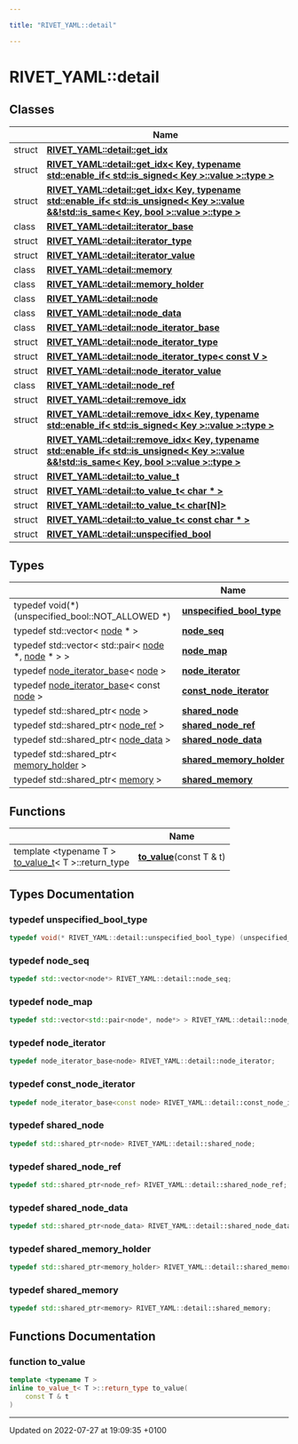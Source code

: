 ```yaml
---

title: "RIVET_YAML::detail"

---
```


# RIVET_YAML::detail



## Classes

|                | Name           |
| -------------- | -------------- |
| struct | **[RIVET_YAML::detail::get_idx](http://example.org/classes/structrivet__yaml_1_1detail_1_1get__idx/)**  |
| struct | **[RIVET_YAML::detail::get_idx< Key, typename std::enable_if< std::is_signed< Key >::value >::type >](http://example.org/classes/structrivet__yaml_1_1detail_1_1get__idx_3_01key_00_01typename_01std_1_1enable__if_3_01std_1_1is_5a7d833858b2bd3afa95a0b7b687165f/)**  |
| struct | **[RIVET_YAML::detail::get_idx< Key, typename std::enable_if< std::is_unsigned< Key >::value &&!std::is_same< Key, bool >::value >::type >](http://example.org/classes/structrivet__yaml_1_1detail_1_1get__idx_3_01key_00_01typename_01std_1_1enable__if_3_01std_1_1is_62f31e423ae34e936714b2019f00617a/)**  |
| class | **[RIVET_YAML::detail::iterator_base](http://example.org/classes/classrivet__yaml_1_1detail_1_1iterator__base/)**  |
| struct | **[RIVET_YAML::detail::iterator_type](http://example.org/classes/structrivet__yaml_1_1detail_1_1iterator__type/)**  |
| struct | **[RIVET_YAML::detail::iterator_value](http://example.org/classes/structrivet__yaml_1_1detail_1_1iterator__value/)**  |
| class | **[RIVET_YAML::detail::memory](http://example.org/classes/classrivet__yaml_1_1detail_1_1memory/)**  |
| class | **[RIVET_YAML::detail::memory_holder](http://example.org/classes/classrivet__yaml_1_1detail_1_1memory__holder/)**  |
| class | **[RIVET_YAML::detail::node](http://example.org/classes/classrivet__yaml_1_1detail_1_1node/)**  |
| class | **[RIVET_YAML::detail::node_data](http://example.org/classes/classrivet__yaml_1_1detail_1_1node__data/)**  |
| class | **[RIVET_YAML::detail::node_iterator_base](http://example.org/classes/classrivet__yaml_1_1detail_1_1node__iterator__base/)**  |
| struct | **[RIVET_YAML::detail::node_iterator_type](http://example.org/classes/structrivet__yaml_1_1detail_1_1node__iterator__type/)**  |
| struct | **[RIVET_YAML::detail::node_iterator_type< const V >](http://example.org/classes/structrivet__yaml_1_1detail_1_1node__iterator__type_3_01const_01v_01_4/)**  |
| struct | **[RIVET_YAML::detail::node_iterator_value](http://example.org/classes/structrivet__yaml_1_1detail_1_1node__iterator__value/)**  |
| class | **[RIVET_YAML::detail::node_ref](http://example.org/classes/classrivet__yaml_1_1detail_1_1node__ref/)**  |
| struct | **[RIVET_YAML::detail::remove_idx](http://example.org/classes/structrivet__yaml_1_1detail_1_1remove__idx/)**  |
| struct | **[RIVET_YAML::detail::remove_idx< Key, typename std::enable_if< std::is_signed< Key >::value >::type >](http://example.org/classes/structrivet__yaml_1_1detail_1_1remove__idx_3_01key_00_01typename_01std_1_1enable__if_3_01std_1_1c86efc6701f9a57d666a3090a122f757/)**  |
| struct | **[RIVET_YAML::detail::remove_idx< Key, typename std::enable_if< std::is_unsigned< Key >::value &&!std::is_same< Key, bool >::value >::type >](http://example.org/classes/structrivet__yaml_1_1detail_1_1remove__idx_3_01key_00_01typename_01std_1_1enable__if_3_01std_1_19849f8358f0391b856420aa0ccbfb29b/)**  |
| struct | **[RIVET_YAML::detail::to_value_t](http://example.org/classes/structrivet__yaml_1_1detail_1_1to__value__t/)**  |
| struct | **[RIVET_YAML::detail::to_value_t< char * >](http://example.org/classes/structrivet__yaml_1_1detail_1_1to__value__t_3_01char_01_5_01_4/)**  |
| struct | **[RIVET_YAML::detail::to_value_t< char[N]>](http://example.org/classes/structrivet__yaml_1_1detail_1_1to__value__t_3_01char_0fn_0e_4/)**  |
| struct | **[RIVET_YAML::detail::to_value_t< const char * >](http://example.org/classes/structrivet__yaml_1_1detail_1_1to__value__t_3_01const_01char_01_5_01_4/)**  |
| struct | **[RIVET_YAML::detail::unspecified_bool](http://example.org/classes/structrivet__yaml_1_1detail_1_1unspecified__bool/)**  |

## Types

|                | Name           |
| -------------- | -------------- |
| typedef void(*)(unspecified_bool::NOT_ALLOWED *) | **[unspecified_bool_type](http://example.org/namespaces/namespacerivet__yaml_1_1detail/#typedef-unspecified-bool-type)**  |
| typedef std::vector< <a href="http://example.org/classes/classrivet__yaml_1_1detail_1_1node/">node</a> * > | **[node_seq](http://example.org/namespaces/namespacerivet__yaml_1_1detail/#typedef-node-seq)**  |
| typedef std::vector< std::pair< <a href="http://example.org/classes/classrivet__yaml_1_1detail_1_1node/">node</a> *, <a href="http://example.org/classes/classrivet__yaml_1_1detail_1_1node/">node</a> * > > | **[node_map](http://example.org/namespaces/namespacerivet__yaml_1_1detail/#typedef-node-map)**  |
| typedef <a href="http://example.org/classes/classrivet__yaml_1_1detail_1_1node__iterator__base/">node_iterator_base</a>< <a href="http://example.org/classes/classrivet__yaml_1_1detail_1_1node/">node</a> > | **[node_iterator](http://example.org/namespaces/namespacerivet__yaml_1_1detail/#typedef-node-iterator)**  |
| typedef <a href="http://example.org/classes/classrivet__yaml_1_1detail_1_1node__iterator__base/">node_iterator_base</a>< const <a href="http://example.org/classes/classrivet__yaml_1_1detail_1_1node/">node</a> > | **[const_node_iterator](http://example.org/namespaces/namespacerivet__yaml_1_1detail/#typedef-const-node-iterator)**  |
| typedef std::shared_ptr< <a href="http://example.org/classes/classrivet__yaml_1_1detail_1_1node/">node</a> > | **[shared_node](http://example.org/namespaces/namespacerivet__yaml_1_1detail/#typedef-shared-node)**  |
| typedef std::shared_ptr< <a href="http://example.org/classes/classrivet__yaml_1_1detail_1_1node__ref/">node_ref</a> > | **[shared_node_ref](http://example.org/namespaces/namespacerivet__yaml_1_1detail/#typedef-shared-node-ref)**  |
| typedef std::shared_ptr< <a href="http://example.org/classes/classrivet__yaml_1_1detail_1_1node__data/">node_data</a> > | **[shared_node_data](http://example.org/namespaces/namespacerivet__yaml_1_1detail/#typedef-shared-node-data)**  |
| typedef std::shared_ptr< <a href="http://example.org/classes/classrivet__yaml_1_1detail_1_1memory__holder/">memory_holder</a> > | **[shared_memory_holder](http://example.org/namespaces/namespacerivet__yaml_1_1detail/#typedef-shared-memory-holder)**  |
| typedef std::shared_ptr< <a href="http://example.org/classes/classrivet__yaml_1_1detail_1_1memory/">memory</a> > | **[shared_memory](http://example.org/namespaces/namespacerivet__yaml_1_1detail/#typedef-shared-memory)**  |

## Functions

|                | Name           |
| -------------- | -------------- |
| template <typename T \> <br><a href="http://example.org/classes/structrivet__yaml_1_1detail_1_1to__value__t/">to_value_t</a>< T >::return_type | **[to_value](http://example.org/namespaces/namespacerivet__yaml_1_1detail/#function-to-value)**(const T & t) |

## Types Documentation

### typedef unspecified_bool_type

```cpp
typedef void(* RIVET_YAML::detail::unspecified_bool_type) (unspecified_bool::NOT_ALLOWED *);
```


### typedef node_seq

```cpp
typedef std::vector<node*> RIVET_YAML::detail::node_seq;
```


### typedef node_map

```cpp
typedef std::vector<std::pair<node*, node*> > RIVET_YAML::detail::node_map;
```


### typedef node_iterator

```cpp
typedef node_iterator_base<node> RIVET_YAML::detail::node_iterator;
```


### typedef const_node_iterator

```cpp
typedef node_iterator_base<const node> RIVET_YAML::detail::const_node_iterator;
```


### typedef shared_node

```cpp
typedef std::shared_ptr<node> RIVET_YAML::detail::shared_node;
```


### typedef shared_node_ref

```cpp
typedef std::shared_ptr<node_ref> RIVET_YAML::detail::shared_node_ref;
```


### typedef shared_node_data

```cpp
typedef std::shared_ptr<node_data> RIVET_YAML::detail::shared_node_data;
```


### typedef shared_memory_holder

```cpp
typedef std::shared_ptr<memory_holder> RIVET_YAML::detail::shared_memory_holder;
```


### typedef shared_memory

```cpp
typedef std::shared_ptr<memory> RIVET_YAML::detail::shared_memory;
```



## Functions Documentation

### function to_value

```cpp
template <typename T >
inline to_value_t< T >::return_type to_value(
    const T & t
)
```






-------------------------------

Updated on 2022-07-27 at 19:09:35 +0100